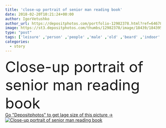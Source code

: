 ```yaml
---
title: 'close-up portrait of senior man reading book'
date: 2018-02-20T10:21:24+00:00
author: IgorVetushko
author_url: https://depositphotos.com/portfolio-12982378.html?ref=64678756
image: https://st3.depositphotos.com/thumbs/12982378/image/18439/184395448/api_thumb_450.jpg?forcejpeg=true
type: "post"
tags: ['leisure' ,'person' ,'people' ,'male' ,'old' ,'beard' ,'indoor' ,'stylish' ,'age' ,'read' ,'information' ,'reading' ,'book' ,'learn' ,'alone' ,'handsome' ,'senior' ,'retirement' ,'tale' ,'knowledge' ,'mustache' ,'story' ,'Grey Hair' ,'Caucasian Man' ]
categories: 
  - story
---
```

<div aling="center">
            <font size="60"> Close-up portrait of senior man reading book</font>   
</div>
<div>
    <a href='https://depositphotos.com/184395448/stock-photo-close-portrait-senior-man-reading.html?ref=64678756' target=_blank > Go "Depositphotos" to get lage size of this picture ->
        <img href='https://depositphotos.com/184395448/stock-photo-close-portrait-senior-man-reading.html?ref=64678756' src='https://st3.depositphotos.com/12982378/18439/i/950/depositphotos_184395448-stock-photo-close-portrait-senior-man-reading.jpg?forcejpeg=true' alt='Close-up portrait of senior man reading book' >
    </a>
</div>
